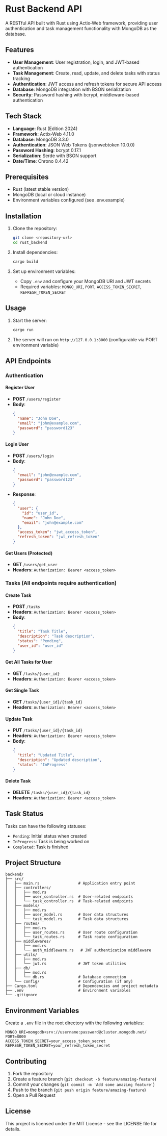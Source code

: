 # Rust Backend API

A RESTful API built with Rust using Actix-Web framework, providing user authentication and task management functionality with MongoDB as the database.

## Features

- **User Management**: User registration, login, and JWT-based authentication
- **Task Management**: Create, read, update, and delete tasks with status tracking
- **Authentication**: JWT access and refresh tokens for secure API access
- **Database**: MongoDB integration with BSON serialization
- **Security**: Password hashing with bcrypt, middleware-based authentication

## Tech Stack

- **Language**: Rust (Edition 2024)
- **Framework**: Actix-Web 4.11.0
- **Database**: MongoDB 3.3.0
- **Authentication**: JSON Web Tokens (jsonwebtoken 10.0.0)
- **Password Hashing**: bcrypt 0.17.1
- **Serialization**: Serde with BSON support
- **Date/Time**: Chrono 0.4.42

## Prerequisites

- Rust (latest stable version)
- MongoDB (local or cloud instance)
- Environment variables configured (see .env.example)

## Installation

1. Clone the repository:
   ```bash
   git clone <repository-url>
   cd rust_backend
   ```

2. Install dependencies:
   ```bash
   cargo build
   ```

3. Set up environment variables:
   - Copy `.env` and configure your MongoDB URI and JWT secrets
   - Required variables: `MONGO_URI`, `PORT`, `ACCESS_TOKEN_SECRET`, `REFRESH_TOKEN_SECRET`

## Usage

1. Start the server:
   ```bash
   cargo run
   ```

2. The server will run on `http://127.0.0.1:8000` (configurable via PORT environment variable)

## API Endpoints

### Authentication

#### Register User
- **POST** `/users/register`
- **Body**:
  ```json
  {
    "name": "John Doe",
    "email": "john@example.com",
    "password": "password123"
  }
  ```

#### Login User
- **POST** `/users/login`
- **Body**:
  ```json
  {
    "email": "john@example.com",
    "password": "password123"
  }
  ```
- **Response**:
  ```json
  {
    "user": {
      "id": "user_id",
      "name": "John Doe",
      "email": "john@example.com"
    },
    "access_token": "jwt_access_token",
    "refresh_token": "jwt_refresh_token"
  }
  ```

#### Get Users (Protected)
- **GET** `/users/get_user`
- **Headers**: `Authorization: Bearer <access_token>`

### Tasks (All endpoints require authentication)

#### Create Task
- **POST** `/tasks`
- **Headers**: `Authorization: Bearer <access_token>`
- **Body**:
  ```json
  {
    "title": "Task Title",
    "description": "Task description",
    "status": "Pending",
    "user_id": "user_id"
  }
  ```

#### Get All Tasks for User
- **GET** `/tasks/{user_id}`
- **Headers**: `Authorization: Bearer <access_token>`

#### Get Single Task
- **GET** `/tasks/{user_id}/{task_id}`
- **Headers**: `Authorization: Bearer <access_token>`

#### Update Task
- **PUT** `/tasks/{user_id}/{task_id}`
- **Headers**: `Authorization: Bearer <access_token>`
- **Body**:
  ```json
  {
    "title": "Updated Title",
    "description": "Updated description",
    "status": "InProgress"
  }
  ```

#### Delete Task
- **DELETE** `/tasks/{user_id}/{task_id}`
- **Headers**: `Authorization: Bearer <access_token>`

## Task Status

Tasks can have the following statuses:
- `Pending`: Initial status when created
- `InProgress`: Task is being worked on
- `Completed`: Task is finished

## Project Structure

```
backend/
├── src/
│   ├── main.rs                 # Application entry point
│   ├── controllers/
│   │   ├── mod.rs
│   │   ├── user_controller.rs  # User-related endpoints
│   │   └── task_controller.rs  # Task-related endpoints
│   ├── models/
│   │   ├── mod.rs
│   │   ├── user_model.rs       # User data structures
│   │   └── task_model.rs       # Task data structures
│   ├── routes/
│   │   ├── mod.rs
│   │   ├── user_routes.rs      # User route configuration
│   │   └── task_routes.rs      # Task route configuration
│   ├── middlewares/
│   │   ├── mod.rs
│   │   └── auth_middleware.rs   # JWT authentication middleware
│   ├── utils/
│   │   ├── mod.rs
│   │   └── jwt.rs              # JWT token utilities
│   ├── db/
│   │   ├── mod.rs
│   │   └── db.rs               # Database connection
│   └── config/                 # Configuration (if any)
├── Cargo.toml                  # Dependencies and project metadata
├── .env                        # Environment variables
└── .gitignore
```

## Environment Variables

Create a `.env` file in the root directory with the following variables:

```
MONGO_URI=mongodb+srv://username:password@cluster.mongodb.net/
PORT=8000
ACCESS_TOKEN_SECRET=your_access_token_secret
REFRESH_TOKEN_SECRET=your_refresh_token_secret
```

## Contributing

1. Fork the repository
2. Create a feature branch (`git checkout -b feature/amazing-feature`)
3. Commit your changes (`git commit -m 'Add some amazing feature'`)
4. Push to the branch (`git push origin feature/amazing-feature`)
5. Open a Pull Request

## License

This project is licensed under the MIT License - see the LICENSE file for details.
